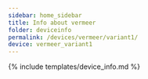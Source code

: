 ```yaml
---
sidebar: home_sidebar
title: Info about vermeer
folder: deviceinfo
permalink: /devices/vermeer/variant1/
device: vermeer_variant1
---
```

{% include templates/device_info.md %}
